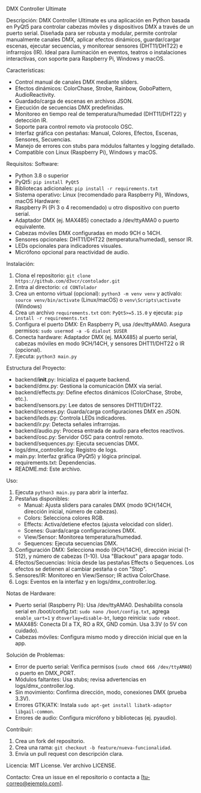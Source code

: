 DMX Controller Ultimate

Descripción: DMX Controller Ultimate es una aplicación en Python basada en PyQt5 para controlar cabezas móviles y dispositivos DMX a través de un puerto serial. Diseñada para ser robusta y modular, permite controlar manualmente canales DMX, aplicar efectos dinámicos, guardar/cargar escenas, ejecutar secuencias, y monitorear sensores (DHT11/DHT22) e infrarrojos (IR). Ideal para iluminación en eventos, teatros o instalaciones interactivas, con soporte para Raspberry Pi, Windows y macOS.

Características:
- Control manual de canales DMX mediante sliders.
- Efectos dinámicos: ColorChase, Strobe, Rainbow, GoboPattern, AudioReactivity.
- Guardado/carga de escenas en archivos JSON.
- Ejecución de secuencias DMX predefinidas.
- Monitoreo en tiempo real de temperatura/humedad (DHT11/DHT22) y detección IR.
- Soporte para control remoto vía protocolo OSC.
- Interfaz gráfica con pestañas: Manual, Colores, Efectos, Escenas, Sensores, Secuencias.
- Manejo de errores con stubs para módulos faltantes y logging detallado.
- Compatible con Linux (Raspberry Pi), Windows y macOS.

Requisitos:
Software:
- Python 3.8 o superior
- PyQt5: `pip install PyQt5`
- Bibliotecas adicionales: `pip install -r requirements.txt`
- Sistema operativo: Linux (recomendado para Raspberry Pi), Windows, macOS
Hardware:
- Raspberry Pi (Pi 3 o 4 recomendado) u otro dispositivo con puerto serial.
- Adaptador DMX (ej. MAX485) conectado a /dev/ttyAMA0 o puerto equivalente.
- Cabezas móviles DMX configuradas en modo 9CH o 14CH.
- Sensores opcionales: DHT11/DHT22 (temperatura/humedad), sensor IR.
- LEDs opcionales para indicadores visuales.
- Micrófono opcional para reactividad de audio.

Instalación:
1. Clona el repositorio: `git clone https://github.com/d3vcr/contolador.git`
2. Entra al directorio: `cd CONTolador`
3. Crea un entorno virtual (opcional): `python3 -m venv venv` y actívalo: `source venv/bin/activate` (Linux/macOS) o `venv\Scripts\activate` (Windows)
4. Crea un archivo `requirements.txt` con: `PyQt5>=5.15.0` y ejecuta: `pip install -r requirements.txt`
5. Configura el puerto DMX: En Raspberry Pi, usa /dev/ttyAMA0. Asegura permisos: `sudo usermod -a -G dialout $USER`
6. Conecta hardware: Adaptador DMX (ej. MAX485) al puerto serial, cabezas móviles en modo 9CH/14CH, y sensores DHT11/DHT22 o IR (opcional).
7. Ejecuta: `python3 main.py`

Estructura del Proyecto:
- backend/__init__.py: Inicializa el paquete backend.
- backend/dmx.py: Gestiona la comunicación DMX vía serial.
- backend/effects.py: Define efectos dinámicos (ColorChase, Strobe, etc.).
- backend/sensors.py: Lee datos de sensores DHT11/DHT22.
- backend/scenes.py: Guarda/carga configuraciones DMX en JSON.
- backend/leds.py: Controla LEDs indicadores.
- backend/ir.py: Detecta señales infrarrojas.
- backend/audio.py: Procesa entrada de audio para efectos reactivos.
- backend/osc.py: Servidor OSC para control remoto.
- backend/sequences.py: Ejecuta secuencias DMX.
- logs/dmx_controller.log: Registro de logs.
- main.py: Interfaz gráfica (PyQt5) y lógica principal.
- requirements.txt: Dependencias.
- README.md: Este archivo.

Uso:
1. Ejecuta `python3 main.py` para abrir la interfaz.
2. Pestañas disponibles:
   - Manual: Ajusta sliders para canales DMX (modo 9CH/14CH, dirección inicial, número de cabezas).
   - Colors: Selecciona colores RGB.
   - Effects: Activa/detiene efectos (ajusta velocidad con slider).
   - Scenes: Guarda/carga configuraciones DMX.
   - View/Sensor: Monitorea temperatura/humedad.
   - Sequences: Ejecuta secuencias DMX.
3. Configuración DMX: Selecciona modo (9CH/14CH), dirección inicial (1-512), y número de cabezas (1-10). Usa "Blackout" para apagar todo.
4. Efectos/Secuencias: Inicia desde las pestañas Effects o Sequences. Los efectos se detienen al cambiar pestaña o con "Stop".
5. Sensores/IR: Monitoreo en View/Sensor; IR activa ColorChase.
6. Logs: Eventos en la interfaz y en logs/dmx_controller.log.

Notas de Hardware:
- Puerto serial (Raspberry Pi): Usa /dev/ttyAMA0. Deshabilita consola serial en /boot/config.txt: `sudo nano /boot/config.txt`, agrega `enable_uart=1` y `dtoverlay=disable-bt`, luego reinicia: `sudo reboot`.
- MAX485: Conecta DI a TX, RO a RX, GND común. Usa 3.3V (o 5V con cuidado).
- Cabezas móviles: Configura mismo modo y dirección inicial que en la app.

Solución de Problemas:
- Error de puerto serial: Verifica permisos (`sudo chmod 666 /dev/ttyAMA0`) o puerto en DMX_PORT.
- Módulos faltantes: Usa stubs; revisa advertencias en logs/dmx_controller.log.
- Sin movimiento: Confirma dirección, modo, conexiones DMX (prueba 3.3V).
- Errores GTK/ATK: Instala `sudo apt-get install libatk-adaptor libgail-common`.
- Errores de audio: Configura micrófono y bibliotecas (ej. pyaudio).

Contribuir:
1. Crea un fork del repositorio.
2. Crea una rama: `git checkout -b feature/nueva-funcionalidad`.
3. Envía un pull request con descripción clara.

Licencia: MIT License. Ver archivo LICENSE.

Contacto: Crea un issue en el repositorio o contacta a [tu-correo@ejemplo.com].